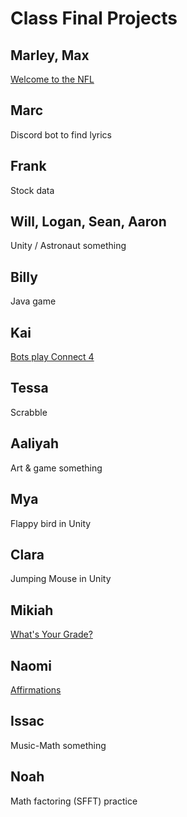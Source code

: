 # Class Final Projects

## Marley, Max

[Welcome to the NFL](https://marleybaker11.github.io/apcs-2023/football.html)

## Marc

Discord bot to find lyrics

## Frank

Stock data

## Will, Logan, Sean, Aaron

Unity / Astronaut something

## Billy

Java game

## Kai

[Bots play Connect 4](https://github.com/Anacortes-Coding-Club/connect-four)

## Tessa

Scrabble

## Aaliyah

Art & game something

## Mya

Flappy bird in Unity

## Clara

Jumping Mouse in Unity

## Mikiah

[What's Your Grade?](https://dunhamik000.github.io/apcs-2023/)

## Naomi

[Affirmations](https://norgy07.github.io/apcs-2023/)

## Issac

Music-Math something

## Noah

Math factoring (SFFT) practice
